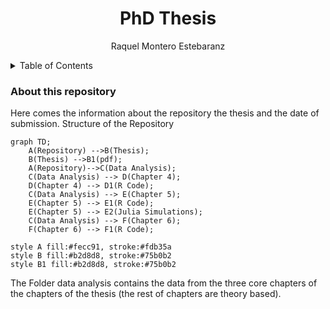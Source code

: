 <h1 align="center">PhD Thesis</h2>
<p align="center">Raquel Montero Estebaranz</p>

<!-- TABLE OF CONTENTS -->
<details>
  <summary>Table of Contents</summary>
  <ol>
    <li>
      <a href="#about-the-project">About The Project</a>
      <ul>
        <li><a href="#built-with">Built With</a></li>
      </ul>
    </li>
    <li>
      <a href="#getting-started">Getting Started</a>
      <ul>
        <li><a href="#prerequisites">Prerequisites</a></li>
        <li><a href="#installation">Installation</a></li>
      </ul>
    </li>
    <li><a href="#contributing">Contributing</a></li>
    <li><a href="#contact">Contact</a></li>
    <li><a href="#acknowledgments">Acknowledgments</a></li>
  </ol>
</details>

### About this repository

Here comes the information about the repository the thesis and the date of submission.
Structure of the Repository

```mermaid
graph TD;
    A(Repository) -->B(Thesis);
    B(Thesis) -->B1(pdf);
    A(Repository)-->C(Data Analysis);
    C(Data Analysis) --> D(Chapter 4);
    D(Chapter 4) --> D1(R Code);
    C(Data Analysis) --> E(Chapter 5);
    E(Chapter 5) --> E1(R Code);
    E(Chapter 5) --> E2(Julia Simulations);
    C(Data Analysis) --> F(Chapter 6);
    F(Chapter 6) --> F1(R Code);

style A fill:#fecc91, stroke:#fdb35a 
style B fill:#b2d8d8, stroke:#75b0b2
style B1 fill:#b2d8d8, stroke:#75b0b2
```
The Folder data analysis contains the data from the three core chapters of the chapters of the thesis (the rest of chapters are theory based).
